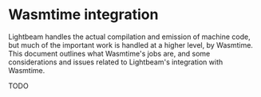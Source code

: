 # Wasmtime integration

Lightbeam handles the actual compilation and emission of machine code, but much of the important work is handled at a higher level, by Wasmtime. This document outlines what Wasmtime's jobs are, and some considerations and issues related to Lightbeam's integration with Wasmtime.

TODO
